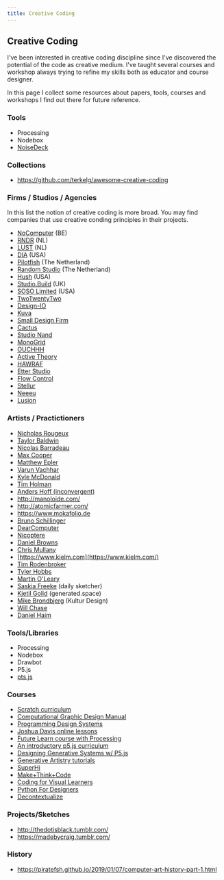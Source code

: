 ```yaml
---
title: Creative Coding
---
```


## Creative Coding

I've been interested in creative coding discipline since I've discovered the potential of the code as creative medium. I've taught several courses and workshop always trying to refine my skills both as educator and course designer.

In this page I collect some resources about papers, tools, courses and workshops I find out there for future reference.

### Tools

- Processing
- Nodebox
- [NoiseDeck](https://noisedeck.app/)

### Collections

- https://github.com/terkelg/awesome-creative-coding

### Firms / Studios / Agencies

In this list the notion of creative coding is more broad. You may find companies that use creative conding principles in their projects.

- [NoComputer](http://nocomputer.be/) (BE)
- [RNDR](https://rndr.studio/) (NL)
- [LUST](https://lust.nl) (NL)
- [DIA](http://dia.tv/) (USA)
- [Pilotfish](http://www.pilotfish.eu/) (The Netherland)
- [Random Studio](http://random.studio/) (The Netherland)
- [Hush](https://heyhush.com/) (USA)
- [Studio.Build](https://studio.build/) (UK)
- [SOSO Limited](https://www.sosolimited.com/) (USA)
- [TwoTwentyTwo](http://twotwentytwo.se/)
- [Design-IO](http://design-io.com/)
- [Kuva](https://www.kuva.io)
- [Small Design Firm](http://smalldesignfirm.com/)
- [Cactus](https://www.cactus.is/)
- [Studio Nand](https://nand.io/)
- [MonoGrid](http://mono-grid.com/)
- [OUCHHH](http://ouchhh.tv/)
- [Active Theory](https://activetheory.net/)
- [HAWRAF](https://hawraf.com/)
- [Etter Studio](https://etterstudio.com/)
- [Flow Control](https://flow-control.io/)
- [Stellur](https://stellur.com/)
- [Neeeu](https://neeeu.io/)
- [Lusion](https://lusion.co/)

### Artists / Practictioners

- [Nicholas Rougeux](https://www.c82.net/)
- [Taylor Baldwin](https://tbaldw.in/)
- [Nicolas Barradeau](http://www.barradeau.com/)
- [Max Cooper](https://maxcooper.net/)
- [Matthew Epler](http://mepler.com/)
- [Varun Vachhar](http://varun.ca/)
- [Kyle McDonald](http://kylemcdonald.net/)
- [Tim Holman](http://tholman.com/)
- [Anders Hoff (inconvergent)](https://inconvergent.net/)
- http://manoloide.com/
- http://atomicfarmer.com/
- https://www.mokafolio.de
- [Bruno Schillinger](https://www.brunoschillinger.com/) 
- [DearComputer](https://dearcomputer.nl/)
- [Nicoptere](http://www.barradeau.com/)
- [Daniel Browns](http://danielbrowns.com/)
- [Chris Mullany](http://chrismullany.com)
- [https://www.kielm.com](https://www.kielm.com/)
- [Tim Rodenbroker](https://timrodenbroeker.de)
- [Tyler Hobbs](https://tylerxhobbs.com/)
- [Martin O'Leary](http://mewo2.com/)
- [Saskia Freeke](http://www.sasj.nl/) (daily sketcher)
- [Kjetil Golid](https://generated.space/) (generated.space)
- [Mike Brondbjerg](http://www.kultur.design/) (Kultur Design)
- [Will Chase](https://www.williamrchase.com/)
- [Daniel Haim](https://danielhaim.com/)

### Tools/Libraries

- Processing
- Nodebox
- Drawbot
- P5.js
- [pts.js](https://ptsjs.org/)

### Courses

- [Scratch curriculum](http://scratched.gse.harvard.edu/guide/)
- [Computational Graphic Design Manual](https://dpmanual.bitbucket.io/)
- [Programming Design Systems](http://printingcode.runemadsen.com/)
- [Joshua Davis online lessons](https://gumroad.com/joshuadavis)
- [Future Learn course with Processing](https://www.futurelearn.com/courses/creative-coding)
- [An introductory p5.js curriculum](https://github.com/nikfm/p5jsCurriculum)
- [Designing Generative Systems w/ P5.js](https://www.youtube.com/watch?v=rTqvf0BkTNE&list=PLyRZnpOSgMj3K8AV2I6UldnvTj6d_Zrf0)
- [Generative Artistry tutorials](https://generativeartistry.com/)
- [SuperHi](https://www.superhi.com)
- [Make+Think+Code](https://mtc.pnca.edu/)
- [Coding for Visual Learners](http://www.codingforvisuallearners.com/)
- [Python For Designers](http://pythonfordesigners.com/)
- [Decontextualize](https://creative-coding.decontextualize.com/)

### Projects/Sketches

- http://thedotisblack.tumblr.com/
- https://madebycraig.tumblr.com/

### History

- https://piratefsh.github.io/2019/01/07/computer-art-history-part-1.html

